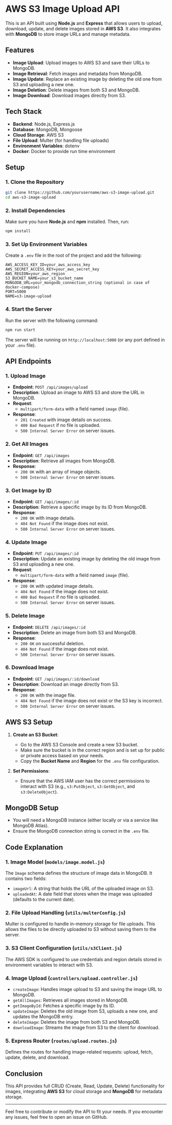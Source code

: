 
# AWS S3 Image Upload API

This is an API built using **Node.js** and **Express** that allows users to upload, download, update, and delete images stored in **AWS S3**. It also integrates with **MongoDB** to store image URLs and manage metadata.

## Features

- **Image Upload**: Upload images to AWS S3 and save their URLs to MongoDB.
- **Image Retrieval**: Fetch images and metadata from MongoDB.
- **Image Update**: Replace an existing image by deleting the old one from S3 and uploading a new one.
- **Image Deletion**: Delete images from both S3 and MongoDB.
- **Image Download**: Download images directly from S3.

## Tech Stack

- **Backend**: Node.js, Express.js
- **Database**: MongoDB, Mongoose
- **Cloud Storage**: AWS S3
- **File Upload**: Multer (for handling file uploads)
- **Environment Variables**: dotenv
- **Docker**: Docker to provide run time environment 

## Setup

### 1. Clone the Repository

```bash
git clone https://github.com/yourusername/aws-s3-image-upload.git
cd aws-s3-image-upload
```

### 2. Install Dependencies

Make sure you have **Node.js** and **npm** installed. Then, run:

```bash
npm install
```

### 3. Set Up Environment Variables

Create a `.env` file in the root of the project and add the following:

```env
AWS_ACCESS_KEY_ID=your_aws_access_key
AWS_SECRET_ACCESS_KEY=your_aws_secret_key
AWS_REGION=your_aws_region
S3_BUCKET_NAME=your_s3_bucket_name
MONGODB_URL=your_mongodb_connection_string (optional in case of docker-compose)
PORT=5000
NAME=s3-image-upload
```

### 4. Start the Server

Run the server with the following command:

```bash
npm run start
```

The server will be running on `http://localhost:5000` (or any port defined in your `.env` file).

## API Endpoints

### 1. **Upload Image**

- **Endpoint**: `POST /api/images/upload`
- **Description**: Upload an image to AWS S3 and store the URL in MongoDB.
- **Request**:
  - `multipart/form-data` with a field named `image` (file).
- **Response**:
  - `201 Created` with image details on success.
  - `400 Bad Request` if no file is uploaded.
  - `500 Internal Server Error` on server issues.

### 2. **Get All Images**

- **Endpoint**: `GET /api/images`
- **Description**: Retrieve all images from MongoDB.
- **Response**:
  - `200 OK` with an array of image objects.
  - `500 Internal Server Error` on server issues.

### 3. **Get Image by ID**

- **Endpoint**: `GET /api/images/:id`
- **Description**: Retrieve a specific image by its ID from MongoDB.
- **Response**:
  - `200 OK` with image details.
  - `404 Not Found` if the image does not exist.
  - `500 Internal Server Error` on server issues.

### 4. **Update Image**

- **Endpoint**: `PUT /api/images/:id`
- **Description**: Update an existing image by deleting the old image from S3 and uploading a new one.
- **Request**:
  - `multipart/form-data` with a field named `image` (file).
- **Response**:
  - `200 OK` with updated image details.
  - `404 Not Found` if the image does not exist.
  - `400 Bad Request` if no file is uploaded.
  - `500 Internal Server Error` on server issues.

### 5. **Delete Image**

- **Endpoint**: `DELETE /api/images/:id`
- **Description**: Delete an image from both S3 and MongoDB.
- **Response**:
  - `200 OK` on successful deletion.
  - `404 Not Found` if the image does not exist.
  - `500 Internal Server Error` on server issues.

### 6. **Download Image**

- **Endpoint**: `GET /api/images/:id/download`
- **Description**: Download an image directly from S3.
- **Response**:
  - `200 OK` with the image file.
  - `404 Not Found` if the image does not exist or the S3 key is incorrect.
  - `500 Internal Server Error` on server issues.

## AWS S3 Setup

1. **Create an S3 Bucket**: 
   - Go to the AWS S3 Console and create a new S3 bucket.
   - Make sure the bucket is in the correct region and is set up for public or private access based on your needs.
   - Copy the **Bucket Name** and **Region** for the `.env` file configuration.

2. **Set Permissions**:
   - Ensure that the AWS IAM user has the correct permissions to interact with S3 (e.g., `s3:PutObject`, `s3:GetObject`, and `s3:DeleteObject`).

## MongoDB Setup

- You will need a MongoDB instance (either locally or via a service like MongoDB Atlas).
- Ensure the MongoDB connection string is correct in the `.env` file.

## Code Explanation

### 1. **Image Model (`models/image.model.js`)**

The `Image` schema defines the structure of image data in MongoDB. It contains two fields:

- `imageUrl`: A string that holds the URL of the uploaded image on S3.
- `uploadedAt`: A date field that stores when the image was uploaded (defaults to the current date).

### 2. **File Upload Handling (`utils/multerConfig.js`)**

Multer is configured to handle in-memory storage for file uploads. This allows the files to be directly uploaded to S3 without saving them to the server.

### 3. **S3 Client Configuration (`utils/s3Client.js`)**

The AWS SDK is configured to use credentials and region details stored in environment variables to interact with S3.

### 4. **Image Upload (`controllers/upload.controller.js`)**

- `createImage`: Handles image upload to S3 and saving the image URL to MongoDB.
- `getAllImages`: Retrieves all images stored in MongoDB.
- `getImageById`: Fetches a specific image by its ID.
- `updateImage`: Deletes the old image from S3, uploads a new one, and updates the MongoDB entry.
- `deleteImage`: Deletes the image from both S3 and MongoDB.
- `downloadImage`: Streams the image from S3 to the client for download.

### 5. **Express Router (`routes/upload.routes.js`)**

Defines the routes for handling image-related requests: upload, fetch, update, delete, and download.

## Conclusion

This API provides full CRUD (Create, Read, Update, Delete) functionality for images, integrating **AWS S3** for cloud storage and **MongoDB** for metadata storage.

---

Feel free to contribute or modify the API to fit your needs. If you encounter any issues, feel free to open an issue on GitHub.
